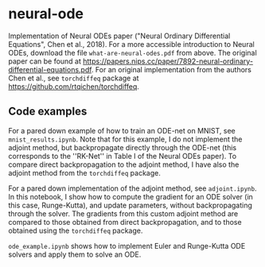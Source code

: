 # neural-ode
Implementation of Neural ODEs paper ("Neural Ordinary Differential Equations", Chen et al., 2018). For a more accessible introduction to Neural ODEs, download the file ``what-are-neural-odes.pdf`` from above. The original paper can be found at https://papers.nips.cc/paper/7892-neural-ordinary-differential-equations.pdf. For an original implementation from the authors Chen et al., see ``torchdiffeq`` package at https://github.com/rtqichen/torchdiffeq.

## Code examples
For a pared down example of how to train an ODE-net on MNIST, see ``mnist_results.ipynb``. Note that for this example, I do not implement the adjoint method, but backpropagate directly through the ODE-net (this corresponds to the ''RK-Net'' in Table I of the Neural ODEs paper). To compare direct backpropagation to the adjoint method, I have also the adjoint method from the ``torchdiffeq`` package.

For a pared down implementation of the adjoint method, see ``adjoint.ipynb``. In this notebook, I show how to compute the gradient for an ODE solver (in this case, Runge-Kutta), and update parameters, without backpropagating through the solver. The gradients from this custom adjoint method are compared to those obtained from direct backpropagation, and to those obtained using the ``torchdiffeq`` package.

``ode_example.ipynb`` shows how to implement Euler and Runge-Kutta ODE solvers and apply them to solve an ODE.

